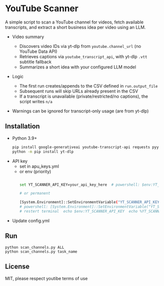 # YouTube Scanner

A simple script to scan a YouTube channel for videos, fetch available transcripts, and extract a short business idea per video using an LLM.

- Video summary
  - Discovers video IDs via yt-dlp from `youtube.channel_url` (no YouTube Data API)
  - Retrieves captions via `youtube_transcript_api`, with yt-dlp `.vtt` subtitle fallback
  - Summarizes a short idea with your configured LLM model

- Logic
  - The first run creates/appends to the CSV defined in `run.output_file`
  - Subsequent runs will skip URLs already present in the CSV
  - If a transcript is unavailable (private/restricted/no captions), the script writes `n/a`

- Warnings can be ignored for transcript-only usage (are from yt-dlp)


## Installation

- Python 3.9+
  ```bash
  pip install google-generativeai youtube-transcript-api requests pyyaml
  python -m pip install yt-dlp
  ```
- API key
  - set in apu_keys.yml
  - or env (priority)
    ```bash

    set YT_SCANNER_API_KEY=your_api_key_here  # powershell: $env:YT_SCANNER_API_KEY="your_api_key_here"

    # or permanent

    [System.Environment]::SetEnvironmentVariable("YT_SCANNER_API_KEY", "your_api_key_here", "User")
    # powershell: [System.Environment]::SetEnvironmentVariable("YT_SCANNER_API_KEY", "your_api_key_here", "Machine")
    # restert terminal  echo $env:YT_SCANNER_API_KEY  echo %YT_SCANNER_API_KEY%
    ```
- Update config.yml


## Run

```
python scan_channels.py ALL
python scan_channels.py task_name
```


## License

MIT, please respect youtibe terms of use
